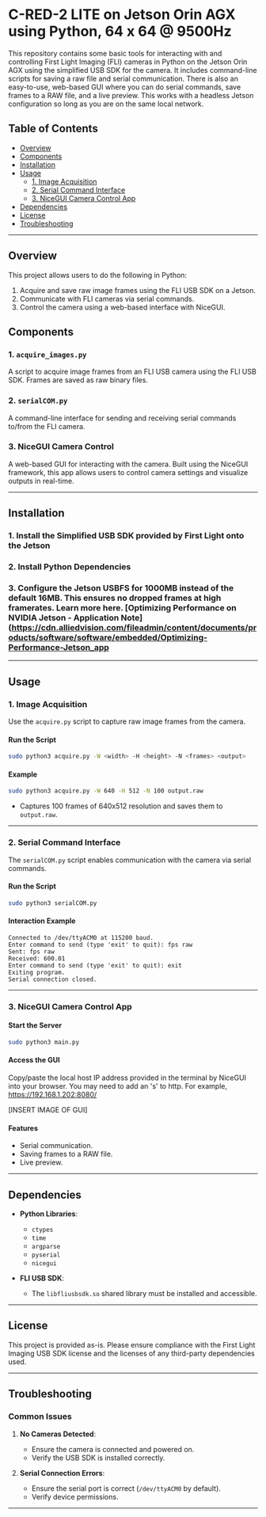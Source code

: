
# C-RED-2 LITE on Jetson Orin AGX using Python, 64 x 64 @ 9500Hz

This repository contains some basic tools for interacting with and controlling First Light Imaging (FLI) cameras in Python on the Jetson Orin AGX using the simplified USB SDK for the camera. It includes command-line scripts for saving a raw file and serial communication. There is also an easy-to-use, web-based GUI where you can do serial commands, save frames to a RAW file, and a live preview. This works with a headless Jetson configuration so long as you are on the same local network.

## Table of Contents

- [Overview](#overview)
- [Components](#components)
- [Installation](#installation)
- [Usage](#usage)
  - [1. Image Acquisition](#1-image-acquisition)
  - [2. Serial Command Interface](#2-serial-command-interface)
  - [3. NiceGUI Camera Control App](#3-nicegui-camera-control-app)
- [Dependencies](#dependencies)
- [License](#license)
- [Troubleshooting](#troubleshooting)

---

## Overview

This project allows users to do the following in Python:
1. Acquire and save raw image frames using the FLI USB SDK on a Jetson.
2. Communicate with FLI cameras via serial commands.
3. Control the camera using a web-based interface with NiceGUI.

## Components

### 1. `acquire_images.py`
A script to acquire image frames from an FLI USB camera using the FLI USB SDK. Frames are saved as raw binary files.

### 2. `serialCOM.py`
A command-line interface for sending and receiving serial commands to/from the FLI camera.

### 3. NiceGUI Camera Control
A web-based GUI for interacting with the camera. Built using the NiceGUI framework, this app allows users to control camera settings and visualize outputs in real-time.

---

## Installation

### 1. Install the Simplified USB SDK provided by First Light onto the Jetson

### 2. Install Python Dependencies

### 3. Configure the Jetson USBFS for 1000MB instead of the default 16MB. This ensures no dropped frames at high framerates. Learn more here. [Optimizing Performance on NVIDIA Jetson - Application Note](https://cdn.alliedvision.com/fileadmin/content/documents/products/software/software/embedded/Optimizing-Performance-Jetson_app

---

## Usage

### 1. Image Acquisition
Use the `acquire.py` script to capture raw image frames from the camera.

#### Run the Script
```bash
sudo python3 acquire.py -W <width> -H <height> -N <frames> <output>
```

#### Example
```bash
sudo python3 acquire.py -W 640 -H 512 -N 100 output.raw
```

- Captures 100 frames of 640x512 resolution and saves them to `output.raw`.

---

### 2. Serial Command Interface
The `serialCOM.py` script enables communication with the camera via serial commands.

#### Run the Script
```bash
sudo python3 serialCOM.py
```

#### Interaction Example
```plaintext
Connected to /dev/ttyACM0 at 115200 baud.
Enter command to send (type 'exit' to quit): fps raw
Sent: fps raw
Received: 600.01
Enter command to send (type 'exit' to quit): exit
Exiting program.
Serial connection closed.
```

---

### 3. NiceGUI Camera Control App

#### Start the Server
```bash
sudo python3 main.py
```

#### Access the GUI
Copy/paste the local host IP address provided in the terminal by NiceGUI into your browser. You may need to add an 's' to http. For example, https://192.168.1.202:8080/

[INSERT IMAGE OF GUI]

#### Features
- Serial communication.
- Saving frames to a RAW file.
- Live preview.

---

## Dependencies

- **Python Libraries**:
  - `ctypes`
  - `time`
  - `argparse`
  - `pyserial`
  - `nicegui`
  
- **FLI USB SDK**:
  - The `libfliusbsdk.so` shared library must be installed and accessible.

---

## License

This project is provided as-is. Please ensure compliance with the First Light Imaging USB SDK license and the licenses of any third-party dependencies used.

---

## Troubleshooting

### Common Issues

1. **No Cameras Detected**:
   - Ensure the camera is connected and powered on.
   - Verify the USB SDK is installed correctly.

2. **Serial Connection Errors**:
   - Ensure the serial port is correct (`/dev/ttyACM0` by default).
   - Verify device permissions.

---
